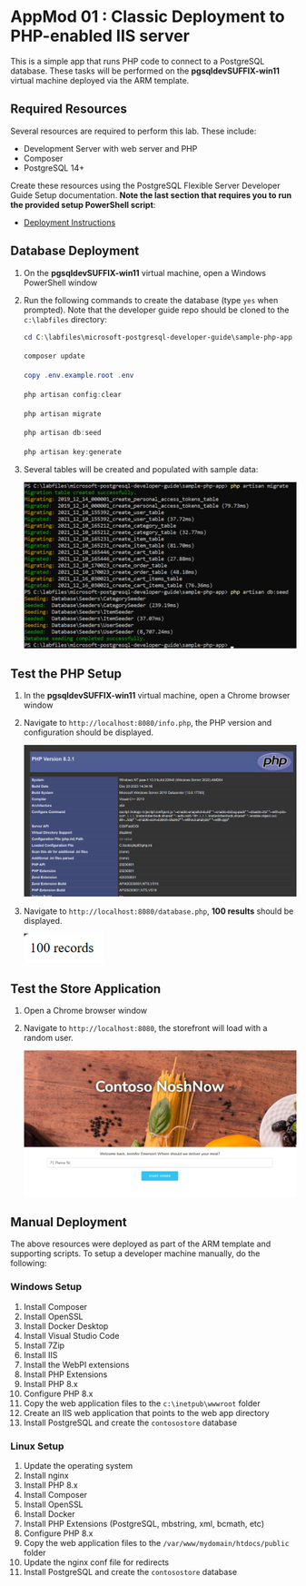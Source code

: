 # AppMod 01 : Classic Deployment to PHP-enabled IIS server

This is a simple app that runs PHP code to connect to a PostgreSQL database. These tasks will be performed on the **pgsqldevSUFFIX-win11** virtual machine deployed via the ARM template.

## Required Resources

Several resources are required to perform this lab. These include:

- Development Server with web server and PHP
- Composer
- PostgreSQL 14+

Create these resources using the PostgreSQL Flexible Server Developer Guide Setup documentation. **Note the last section that requires you to run the provided setup PowerShell script**:

- [Deployment Instructions](../../../11_03_Setup/00_Template_Deployment_Instructions.md)

## Database Deployment

1. On the **pgsqldevSUFFIX-win11** virtual machine, open a Windows PowerShell window
2. Run the following commands to create the database (type `yes` when prompted). Note that the developer guide repo should be cloned to the `c:\labfiles` directory:

    ```PowerShell
    cd C:\labfiles\microsoft-postgresql-developer-guide\sample-php-app

    composer update 

    copy .env.example.root .env

    php artisan config:clear
    
    php artisan migrate

    php artisan db:seed

    php artisan key:generate
    ```

3. Several tables will be created and populated with sample data:

    ![This screen shot shows the results of the above commands.](./media/php_setup.png "Powershell window with results displayed")

## Test the PHP Setup

1. In the **pgsqldevSUFFIX-win11** virtual machine, open a Chrome browser window
2. Navigate to `http://localhost:8080/info.php`, the PHP version and configuration should be displayed.

    ![This image demonstrates the PHP configuration page.](./media/php_info.png "PHP configuration page")

3. Navigate to `http://localhost:8080/database.php`, **100 results** should be displayed.

    ![This image demonstrates the database results page.](./media/php_database.png "Database results page")

## Test the Store Application

1. Open a Chrome browser window
2. Navigate to `http://localhost:8080`, the storefront will load with a random user.

    ![This image demonstrates the loading screen for the Contoso NoshNow app.](./media/noshnow-app-load.png "Loading screen with random user")

## Manual Deployment

The above resources were deployed as part of the ARM template and supporting scripts. To setup a developer machine manually, do the following:

### Windows Setup

1. Install Composer
2. Install OpenSSL
3. Install Docker Desktop
4. Install Visual Studio Code
5. Install 7Zip
6. Install IIS
7. Install the WebPI extensions
8. Install PHP Extensions
9. Install PHP 8.x
10. Configure PHP 8.x
11. Copy the web application files to the `c:\inetpub\wwwroot` folder
12. Create an IIS web application that points to the web app directory
13. Install PostgreSQL and create the `contosostore` database

### Linux Setup

1. Update the operating system
2. Install nginx
3. Install PHP 8.x
4. Install Composer
5. Install OpenSSL
6. Install Docker
7. Install PHP Extensions (PostgreSQL, mbstring, xml, bcmath, etc)
8. Configure PHP 8.x
9. Copy the web application files to the `/var/www/mydomain/htdocs/public` folder
10. Update the nginx conf file for redirects
11. Install PostgreSQL and create the `contosostore` database
